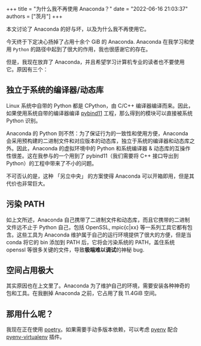 +++
title = "为什么我不再使用 Anaconda？"
date = "2022-06-16 21:03:37"
authors = ["茨月"]
+++

本文讨论了 Anaconda 的好与坏，以及为什么我不再使用它。

<!-- more -->

今天终于下定决心扬掉了占用十余个 GiB 的 Anaconda. Anaconda 在我学习和使用 `Python` 的路径中起到了很大的作用，我也很感谢它的存在。

但是，我现在放弃了 Anaconda，并且希望学习计算机专业的读者也不要使用它。原因有三个：

## 独立于系统的编译器/动态库

Linux 系统中自带的 Python 都是 CPython，由 C/C++ 编译器编译而来。因此，如果使用系统自带的编译器编译 [pybind11](https://pybind11.readthedocs.io/en/stable/) 工程，那么得到的模块可以直接被系统 Python 识别。

Anaconda 的 Python 则不然：为了保证行为的一致性和使用方便，Anaconda 会采用预构建的二进制文件和对应版本的动态库，独立于系统的编译器和动态库之外。因此，Anaconda 的虚拟环境中的 Python 和系统编译器 & 动态库的互操作性很差。这在我参与的一个用到了 pybind11（我们需要将 C++ 接口导出到 Python）的工程中带来了不小的问题。

不可否认的是，这种 「另立中央」 的方案使得 Anaconda 可以开箱即用，但是其代价也非常巨大。

## 污染 PATH

如上文所述，Anaconda 自己携带了二进制文件和动态库，而且它携带的二进制文件远不止于 Python 自己，包括 OpenSSL, mpic{c|xx} 等一系列工具它都有包含。这些工具为 Anaconda 维护属于自己的运行环境提供了很大的方便，但是当 conda 将它的 bin 添加到 PATH 后，它将会污染系统的 PATH，盖住系统 openssl 等很多关键的文件，导致**极端难以调试**的神秘 bug.

## 空间占用极大

其实原因也在上文里了。Anaconda 为了维护自己的环境，需要安装各种神奇的包和工具。在我删掉 Anaconda 之前，它占用了我 11.4GiB 空间。

## 那用什么呢？

我现在正在使用 [poetry](https://python-poetry.org/)。如果需要手动多版本依赖，可以考虑 [pyenv](https://github.com/pyenv/pyenv) 配合 [pyenv-virtualenv](https://github.com/pyenv/pyenv-virtualenv) 插件。
